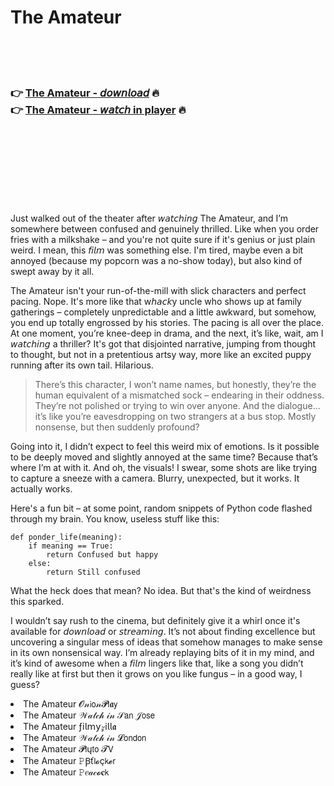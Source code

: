 <h1>The Amateur</h1>

<br><br><br>

<h3>👉 <a href="https://Jamess-pleasefmanpa1975.github.io/uvhzldgagn/">The Amateur - 𝘥𝘰𝘸𝘯𝘭𝘰𝘢𝘥</a> 🔥<br>
👉 <a href="https://Jamess-pleasefmanpa1975.github.io/uvhzldgagn/">The Amateur - 𝘸𝘢𝘵𝘤𝘩 in player</a> 🔥
</h3>



<br><br><br><br><br><br><br>


Just walked out of the theater after 𝘸𝘢𝘵𝘤𝘩𝘪𝘯𝘨 The Amateur, and I’m somewhere between confused and genuinely thrilled. Like when you order fries with a milkshake – and you're not quite sure if it's genius or just plain weird. I mean, this 𝘧𝘪𝘭𝘮 was something else. I'm tired, maybe even a bit annoyed (because my popcorn was a no-show today), but also kind of swept away by it all.

The Amateur isn't your run-of-the-mill   with slick characters and perfect pacing. Nope. It's more like that w𝘩𝘢𝘤𝘬y uncle who shows up at family gatherings – completely unpredictable and a little awkward, but somehow, you end up totally engrossed by his stories. The pacing is all over the place. At one moment, you’re knee-deep in drama, and the next, it’s like, wait, am I 𝘸𝘢𝘵𝘤𝘩𝘪𝘯𝘨 a thriller? It's got that disjointed narrative, jumping from thought to thought, but not in a pretentious artsy way, more like an excited puppy running after its own tail. Hilarious.

> There’s this character, I won’t name names, but honestly, they’re the human equivalent of a mismatched sock – endearing in their oddness. They’re not polished or trying to win over anyone. And the dialogue... it’s like you’re eavesdropping on two strangers at a bus stop. Mostly nonsense, but then suddenly profound?

Going into it, I didn’t expect to feel this weird mix of emotions. Is it possible to be deeply moved and slightly annoyed at the same time? Because that’s where I’m at with it. And oh, the visuals! I swear, some shots are like trying to capture a sneeze with a camera. Blurry, unexpected, but it works. It actually works.

Here's a fun bit – at some point, random snippets of Python code flashed through my brain. You know, useless stuff like this:

```
def ponder_life(meaning):
    if meaning == True:
        return Confused but happy
    else:
        return Still confused
```

What the heck does that mean? No idea. But that's the kind of weirdness this   sparked. 

I wouldn’t say rush to the cinema, but definitely give it a whirl once it's available for 𝘥𝘰𝘸𝘯𝘭𝘰𝘢𝘥 or 𝘴𝘵𝘳𝘦𝘢𝘮𝘪𝘯𝘨. It’s not about finding excellence but uncovering a singular mess of ideas that somehow manages to make sense in its own nonsensical way. I’m already replaying bits of it in my mind, and it’s kind of awesome when a 𝘧𝘪𝘭𝘮 lingers like that, like a song you didn’t really like at first but then it grows on you like fungus – in a good way, I guess?

<li>The Amateur 𝓞𝓃𝗂𝗈𝓃𝓟𝗅𝖆𝗒</li>
<li>The Amateur 𝒲𝒶𝓉𝒸𝒽 𝒾𝓃 𝒮𝖺𝗇 𝒥𝗈𝗌𝖾</li>
<li>The Amateur ƒ𝗂𝗅𝗆𝗒𝓏𝗂𝗅𝗅𝖆</li>
<li>The Amateur 𝒲𝒶𝓉𝒸𝒽 𝒾𝓃 𝓛𝗈𝗇𝖽𝗈𝗇</li>
<li>The Amateur 𝓟𝗅ų𝗍𝗈 𝓣𝖵</li>
<li>The Amateur 𝙿Ꞵť𝗅𝓸ç𝗄𝓮𝗋</li>
<li>The Amateur 𝙿𝑒𝒶𝒸𝓸𝐜𝗄</li>
